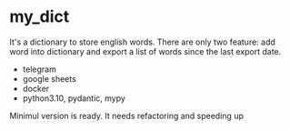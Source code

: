 # my_dict
It's a dictionary to store english words. There are only two feature: add word into dictionary and export a list of words since the last export date.

- telegram
- google sheets
- docker
- python3.10, pydantic, mypy

Minimul version is ready. It needs refactoring and speeding up
